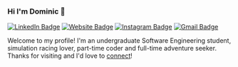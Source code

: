 ### Hi I'm Dominic 👋
[![LinkedIn Badge](https://img.shields.io/badge/Dominic_Guo-informational?style=flat&logo=linkedin&logoColor=white&color=0D76A8)](https://www.linkedin.com/in/dom-guo/)
[![Website Badge](https://img.shields.io/badge/My_Website-informational?style=flat&logo=Google-chrome&logoColor=white&color=00C7B7)](https://www.dominicguo.com/)
[![Instagram Badge](https://img.shields.io/badge/@dom_guo-informational?style=flat&logo=Instagram&logoColor=white&color=c85bd9)](https://www.instagram.com/dom_guo/)
[![Gmail Badge](https://img.shields.io/badge/dominic.sl.guo-informational?style=flat&logo=Gmail&logoColor=white&color=de5b40)](mailto:dominic.sl.guo@gmail.com)

Welcome to my profile! I'm an undergraduate Software Engineering student, simulation racing lover, part-time coder and full-time adventure seeker. Thanks for visiting and I'd love to [connect](https://www.linkedin.com/in/dominic-guo-203b33199/)!

<!--
**dom-the-engineer/dom-the-engineer** is a ✨ _special_ ✨ repository because its `README.md` (this file) appears on your GitHub profile.

Here are some ideas to get you started:

- 🔭 I’m currently working on ...
- 🌱 I’m currently learning ...
- 👯 I’m looking to collaborate on ...
- 🤔 I’m looking for help with ...
- 💬 Ask me about ...
- 📫 How to reach me: ...
- 😄 Pronouns: ...
- ⚡ Fun fact: ...
-->
